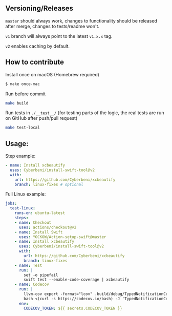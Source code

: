 ## Versioning/Releases

`master` should always work, changes to functionality should be released after merge, changes to tests/readme won't.

`v1` branch will always point to the latest `v1.x.x` tag.

`v2` enables caching by default.

## How to contribute

Install once on macOS (Homebrew required)
```bash
$ make once-mac
```

Run before commit 
```bash
make build
```

Run tests in `./__test__/` (for testing parts of the logic, the real tests are run on GitHub after push/pull request)
```bash
make test-local
```

## Usage:

Step example:
```yaml
- name: Install xcbeautify
  uses: Cyberbeni/install-swift-tool@v2
  with:
    url: https://github.com/Cyberbeni/xcbeautify
    branch: linux-fixes # optional
```

Full Linux example:
```yaml
jobs:
  test-linux:
    runs-on: ubuntu-latest
    steps:
    - name: Checkout
      uses: actions/checkout@v2
    - name: Install Swift
      uses: YOCKOW/Action-setup-swift@master
    - name: Install xcbeautify
      uses: Cyberbeni/install-swift-tool@v2
      with:
        url: https://github.com/Cyberbeni/xcbeautify
        branch: linux-fixes
    - name: Test
      run: |
        set -o pipefail
        swift test --enable-code-coverage | xcbeautify
    - name: Codecov
      run: |
        llvm-cov export -format="lcov" .build/debug/TypedNotificationCenterPackageTests.xctest -instr-profile .build/debug/codecov/default.profdata > info.lcov
        bash <(curl -s https://codecov.io/bash) -J 'TypedNotificationCenter' -n 'linux' -F 'linux'
      env:
        CODECOV_TOKEN: ${{ secrets.CODECOV_TOKEN }}
```
